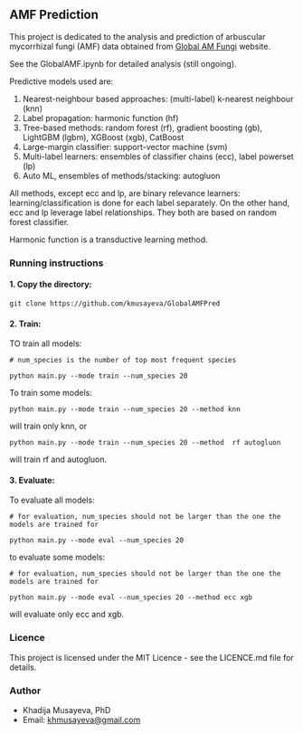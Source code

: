 ## AMF Prediction

This project is dedicated to the analysis and prediction of arbuscular mycorrhizal fungi (AMF) data obtained from [Global AM Fungi](https://globalamfungi.com/) website. 

See the GlobalAMF.ipynb for detailed analysis (still ongoing). 

Predictive models used are:

1. Nearest-neighbour based approaches: (multi-label) k-nearest neighbour (knn)
2. Label propagation: harmonic function (hf)
3. Tree-based methods: random forest (rf), gradient boosting (gb), LightGBM (lgbm), XGBoost (xgb), CatBoost
4. Large-margin classifier: support-vector machine (svm)
5. Multi-label learners: ensembles of classifier chains (ecc), label powerset (lp)
6. Auto ML, ensembles of methods/stacking: autogluon 

All methods, except ecc and lp, are binary relevance learners: learning/classification is done for each label separately.
On the other hand, ecc and lp leverage label relationships. They both are based on random forest classifier.

Harmonic function is a transductive learning method.


### Running instructions

#### 1. Copy the directory:

```
git clone https://github.com/kmusayeva/GlobalAMFPred
```

#### 2. Train:

TO train all models:

```
# num_species is the number of top most frequent species

python main.py --mode train --num_species 20
```

To train some models:

```
python main.py --mode train --num_species 20 --method knn
```
will train only knn, or

```
python main.py --mode train --num_species 20 --method  rf autogluon
```
will train rf and autogluon.

#### 3. Evaluate:

To evaluate all models:

```
# for evaluation, num_species should not be larger than the one the models are trained for

python main.py --mode eval --num_species 20
```

to evaluate some models:

```
# for evaluation, num_species should not be larger than the one the models are trained for

python main.py --mode eval --num_species 20 --method ecc xgb
```
will evaluate only ecc and xgb.


### Licence
This project is licensed under the MIT Licence - see the LICENCE.md file for details.


### Author
* Khadija Musayeva, PhD 
* Email: [khmusayeva@gmail.com](khmusayeva@gmail.com)


